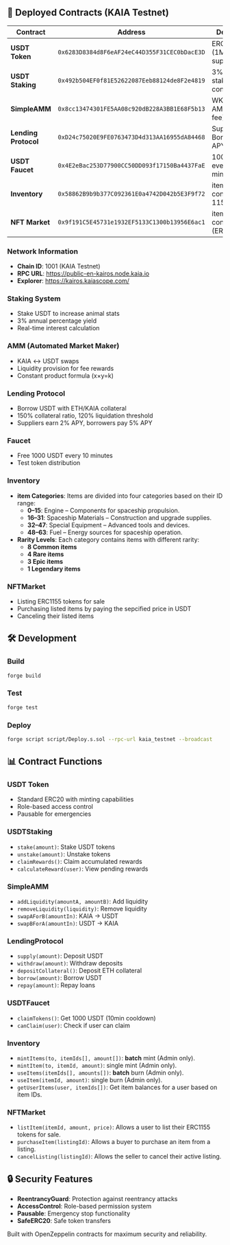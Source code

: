 ## 🚀 Deployed Contracts (KAIA Testnet)

| Contract | Address | Description |
|---------|---------|-------------|
| **USDT Token** | `0x6283D8384d8F6eAF24eC44D355F31CEC0bDacE3D` | ERC20 token (1M initial supply) |
| **USDT Staking** | `0x492b504EF0f81E52622087Eeb88124de8F2e4819` | 3% APY staking contract |
| **SimpleAMM** | `0x8cc13474301FE5AA08c920dB228A3BB1E68F5b13` | WKAIA-USDT AMM (0.3% fee) |
| **Lending Protocol** | `0xD24c75020E9FE0763473D4d313AA16955dA84468` | Supply 2%, Borrow 5% APY |
| **USDT Faucet** | `0x4E2eBac253D77900CC50DD093f17150Ba4437FaE` | 1000 USDT every 10 minutes |
| **Inventory** | `0x58862B9b9b377C092361E0a4742D042b5E3F9f72` | item inventory contract(ERC-1155) |
| **NFT Market** | `0x9f191C5E45731e1932EF5133C1300b13956E6ac1` | item trading contract (ERC-1155) |

### Network Information
- **Chain ID**: 1001 (KAIA Testnet)
- **RPC URL**: https://public-en-kairos.node.kaia.io
- **Explorer**: https://kairos.kaiascope.com/

### Staking System
- Stake USDT to increase animal stats
- 3% annual percentage yield
- Real-time interest calculation

### AMM (Automated Market Maker)
- KAIA ↔ USDT swaps
- Liquidity provision for fee rewards
- Constant product formula (x×y=k)

### Lending Protocol
- Borrow USDT with ETH/KAIA collateral
- 150% collateral ratio, 120% liquidation threshold
- Suppliers earn 2% APY, borrowers pay 5% APY

### Faucet
- Free 1000 USDT every 10 minutes
- Test token distribution

### Inventory 
- **item Categories**: Items are divided into four categories based on their ID range:
    - **0–15**: Engine – Components for spaceship propulsion.
    - **16–31**: Spaceship Materials – Construction and upgrade supplies.
    - **32–47**: Special Equipment – Advanced tools and devices.
    - **48–63**: Fuel – Energy sources for spaceship operation.
- **Rarity Levels**: Each category contains items with different rarity:
    - **8 Common items**
    - **4 Rare items**
    - **3 Epic items**
    - **1 Legendary items**

### NFTMarket
- Listing ERC1155 tokens for sale
- Purchasing listed items by paying the sepcified price in USDT
- Canceling their listed items

## 🛠 Development

### Build
```bash
forge build
```

### Test
```bash
forge test
```

### Deploy
```bash
forge script script/Deploy.s.sol --rpc-url kaia_testnet --broadcast
```

## 📊 Contract Functions

### USDT Token
- Standard ERC20 with minting capabilities
- Role-based access control
- Pausable for emergencies

### USDTStaking
- `stake(amount)`: Stake USDT tokens
- `unstake(amount)`: Unstake tokens
- `claimRewards()`: Claim accumulated rewards
- `calculateReward(user)`: View pending rewards

### SimpleAMM
- `addLiquidity(amountA, amountB)`: Add liquidity
- `removeLiquidity(liquidity)`: Remove liquidity
- `swapAForB(amountIn)`: KAIA → USDT
- `swapBForA(amountIn)`: USDT → KAIA

### LendingProtocol
- `supply(amount)`: Deposit USDT
- `withdraw(amount)`: Withdraw deposits
- `depositCollateral()`: Deposit ETH collateral
- `borrow(amount)`: Borrow USDT
- `repay(amount)`: Repay loans

### USDTFaucet
- `claimTokens()`: Get 1000 USDT (10min cooldown)
- `canClaim(user)`: Check if user can claim

### Inventory
- `mintItems(to, itemIds[], amount[])`: **batch** mint (Admin only).
- `mintItem(to, itemId, amount)`: single mint (Admin only).
- `useItems(itemIds[], amounts[])`: **batch** burn (Admin only).
- `useItem(itemId, amount)`: single burn (Admin only).
- `getUserItems(user, itemIds[])`: Get item balances for a user based on item IDs. 

### NFTMarket
- `listItem(itemId, amount, price)`: Allows a user to list their ERC1155 tokens for sale.
- `purchaseItem(listingId)`: Allows a buyer to purchase an item from a listing.
- `cancelListing(listingId)`: Allows the seller to cancel their active listing.

## 🔒 Security Features

- **ReentrancyGuard**: Protection against reentrancy attacks
- **AccessControl**: Role-based permission system
- **Pausable**: Emergency stop functionality
- **SafeERC20**: Safe token transfers

Built with OpenZeppelin contracts for maximum security and reliability.